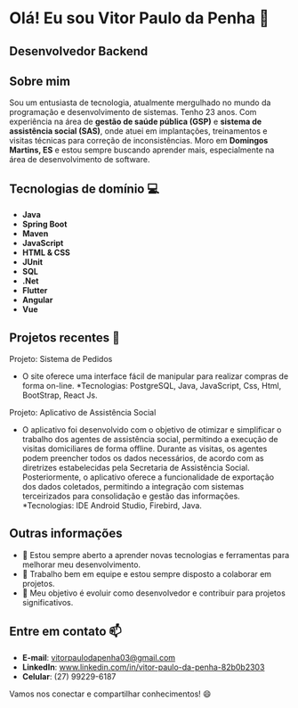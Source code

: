 # Olá! Eu sou Vitor Paulo da Penha 👋
## Desenvolvedor Backend

## Sobre mim

Sou um entusiasta de tecnologia, atualmente mergulhado no mundo da programação e desenvolvimento de sistemas. 
Tenho 23 anos. Com experiência na área de **gestão de saúde pública (GSP)** e **sistema de assistência social (SAS)**, onde atuei em implantações,
treinamentos e visitas técnicas para correção de inconsistências.
   Moro em **Domingos Martins, ES** e estou sempre buscando aprender mais, especialmente na área de desenvolvimento de software.

## Tecnologias de domínio 💻

- **Java**             
- **Spring Boot** 
- **Maven**
- **JavaScript**
- **HTML & CSS**
- **JUnit**
- **SQL**
- **.Net**
- **Flutter**
- **Angular**
- **Vue**
  
## Projetos recentes 🚀

 
Projeto: Sistema de Pedidos 
* O site oferece uma interface fácil 
de manipular para realizar compras 
de forma on-line. 
*Tecnologias: PostgreSQL, Java, JavaScript, 
Css, Html, BootStrap, React Js.

Projeto: Aplicativo de Assistência Social 
* O aplicativo foi desenvolvido com o objetivo de otimizar e simplificar 
o trabalho dos agentes de assistência social, permitindo a execução 
de visitas domiciliares de forma offline. Durante as visitas, os agentes 
podem preencher todos os dados necessários, de acordo com as diretrizes 
estabelecidas pela Secretaria de Assistência Social. Posteriormente, o aplicativo 
oferece a funcionalidade de exportação dos dados coletados, permitindo a integração 
com sistemas terceirizados para consolidação e gestão das informações. 
*Tecnologias: IDE Android Studio, Firebird, Java. 
## Outras informações

- 🌱 Estou sempre aberto a aprender novas tecnologias e ferramentas para melhorar meu desenvolvimento.
- 🤝 Trabalho bem em equipe e estou sempre disposto a colaborar em projetos.
- 🎯 Meu objetivo é evoluir como desenvolvedor e contribuir para projetos significativos.

## Entre em contato 📫

- **E-mail**: vitorpaulodapenha03@gmail.com
- **LinkedIn**: www.linkedin.com/in/vitor-paulo-da-penha-82b0b2303
- **Celular**: (27) 99229-6187

Vamos nos conectar e compartilhar conhecimentos! 😄
